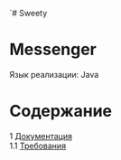 `# Sweety
# Messenger
Язык реализации: Java

# Содержание
1 [Документация](Documents)  
1.1 [Требования](Documents/Requirements/Requirements%20Document.md)